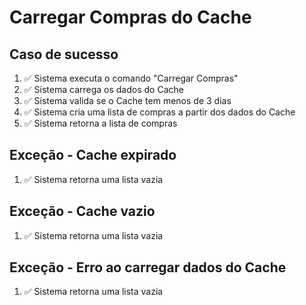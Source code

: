 # Carregar Compras do Cache

## Caso de sucesso
1. ✅ Sistema executa o comando "Carregar Compras"
2. ✅ Sistema carrega os dados do Cache
3. ✅ Sistema valida se o Cache tem menos de 3 dias
4. ✅ Sistema cria uma lista de compras a partir dos dados do Cache
5. ✅ Sistema retorna a lista de compras

## Exceção - Cache expirado
1. ✅ Sistema retorna uma lista vazia

## Exceção - Cache vazio
1. ✅ Sistema retorna uma lista vazia

## Exceção - Erro ao carregar dados do Cache
1. ✅ Sistema retorna uma lista vazia